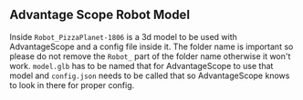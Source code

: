 ## Advantage Scope Robot Model
Inside `Robot_PizzaPlanet-1806` is a 3d model to be used with AdvantageScope and a config file inside it. The folder name is important so please do not remove the
`Robot_` part of the folder name otherwise it won't work. `model.glb` has to be named that for AdvantageScope to use that model and `config.json` needs to be called that so AdvantageScope knows to look in there for proper config.